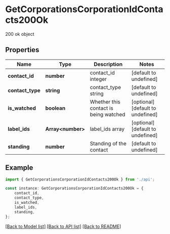 # GetCorporationsCorporationIdContacts200Ok

200 ok object

## Properties

Name | Type | Description | Notes
------------ | ------------- | ------------- | -------------
**contact_id** | **number** | contact_id integer | [default to undefined]
**contact_type** | **string** | contact_type string | [default to undefined]
**is_watched** | **boolean** | Whether this contact is being watched | [optional] [default to undefined]
**label_ids** | **Array&lt;number&gt;** | label_ids array | [optional] [default to undefined]
**standing** | **number** | Standing of the contact | [default to undefined]

## Example

```typescript
import { GetCorporationsCorporationIdContacts200Ok } from './api';

const instance: GetCorporationsCorporationIdContacts200Ok = {
    contact_id,
    contact_type,
    is_watched,
    label_ids,
    standing,
};
```

[[Back to Model list]](../README.md#documentation-for-models) [[Back to API list]](../README.md#documentation-for-api-endpoints) [[Back to README]](../README.md)

